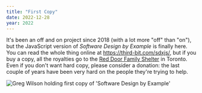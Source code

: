 ```yaml
---
title: "First Copy"
date: 2022-12-28
year: 2022
---
```


It's been an off and on project since 2018
(with a lot more "off" than "on"),
but the JavaScript version of *Software Design by Example* is finally here.
You can read the whole thing online at <https://third-bit.com/sdxjs/>,
but if you buy a copy,
all the royalties go to the [Red Door Family Shelter](https://www.reddoorshelter.ca/) in Toronto.
Even if you don't want hard copy,
please consider a donation:
the last couple of years have been very hard on the people they're trying to help.

<img src="{{'/files/2022/sdxjs.jpg' | relative_url}}" alt="Greg Wilson holding first copy of 'Software Design by Example'" class="centered">
